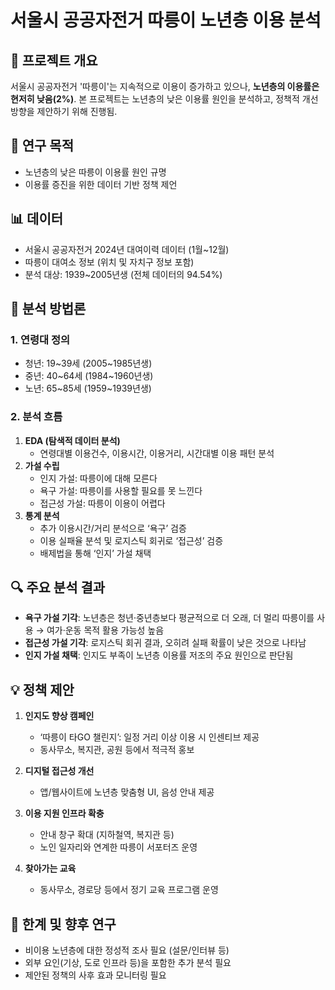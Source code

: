 # 서울시 공공자전거 따릉이 노년층 이용 분석

## 🧾 프로젝트 개요
서울시 공공자전거 '따릉이'는 지속적으로 이용이 증가하고 있으나, **노년층의 이용률은 현저히 낮음(2%)**. 본 프로젝트는 노년층의 낮은 이용률 원인을 분석하고, 정책적 개선 방향을 제안하기 위해 진행됨.

## 🎯 연구 목적
- 노년층의 낮은 따릉이 이용률 원인 규명
- 이용률 증진을 위한 데이터 기반 정책 제언

## 📊 데이터
- 서울시 공공자전거 2024년 대여이력 데이터 (1월~12월)
- 따릉이 대여소 정보 (위치 및 자치구 정보 포함)
- 분석 대상: 1939~2005년생 (전체 데이터의 94.54%)

## 🧪 분석 방법론
### 1. 연령대 정의
- 청년: 19~39세 (2005~1985년생)
- 중년: 40~64세 (1984~1960년생)
- 노년: 65~85세 (1959~1939년생)

### 2. 분석 흐름
1. **EDA (탐색적 데이터 분석)**  
   - 연령대별 이용건수, 이용시간, 이용거리, 시간대별 이용 패턴 분석
2. **가설 수립**
   - 인지 가설: 따릉이에 대해 모른다
   - 욕구 가설: 따릉이를 사용할 필요를 못 느낀다
   - 접근성 가설: 따릉이 이용이 어렵다
3. **통계 분석**
   - 추가 이용시간/거리 분석으로 ‘욕구’ 검증
   - 이용 실패율 분석 및 로지스틱 회귀로 ‘접근성’ 검증
   - 배제법을 통해 ‘인지’ 가설 채택

## 🔍 주요 분석 결과
- **욕구 가설 기각**: 노년층은 청년·중년층보다 평균적으로 더 오래, 더 멀리 따릉이를 사용 → 여가·운동 목적 활용 가능성 높음
- **접근성 가설 기각**: 로지스틱 회귀 결과, 오히려 실패 확률이 낮은 것으로 나타남
- **인지 가설 채택**: 인지도 부족이 노년층 이용률 저조의 주요 원인으로 판단됨

## 💡 정책 제안
1. **인지도 향상 캠페인**
   - ‘따릉이 타GO 챌린지’: 일정 거리 이상 이용 시 인센티브 제공
   - 동사무소, 복지관, 공원 등에서 적극적 홍보

2. **디지털 접근성 개선**
   - 앱/웹사이트에 노년층 맞춤형 UI, 음성 안내 제공

3. **이용 지원 인프라 확충**
   - 안내 창구 확대 (지하철역, 복지관 등)
   - 노인 일자리와 연계한 따릉이 서포터즈 운영

4. **찾아가는 교육**
   - 동사무소, 경로당 등에서 정기 교육 프로그램 운영

## 🚧 한계 및 향후 연구
- 비이용 노년층에 대한 정성적 조사 필요 (설문/인터뷰 등)
- 외부 요인(기상, 도로 인프라 등)을 포함한 추가 분석 필요
- 제안된 정책의 사후 효과 모니터링 필요
